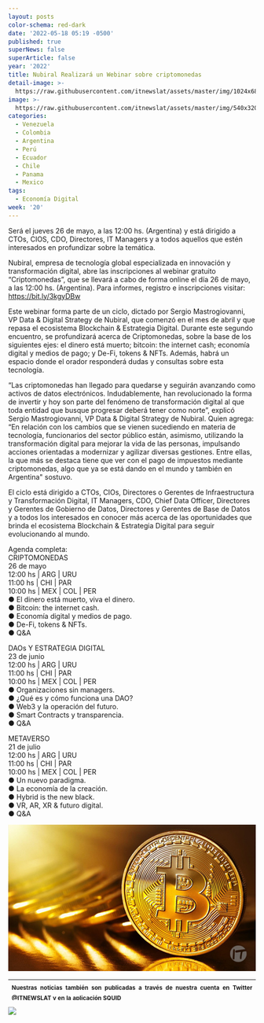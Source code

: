 ```yaml
---
layout: posts
color-schema: red-dark
date: '2022-05-18 05:19 -0500'
published: true
superNews: false
superArticle: false
year: '2022'
title: Nubiral Realizará un Webinar sobre criptomonedas
detail-image: >-
  https://raw.githubusercontent.com/itnewslat/assets/master/img/1024x680/Bitcoin-g.jpg
image: >-
  https://raw.githubusercontent.com/itnewslat/assets/master/img/540x320/Bitcoin-p.jpg
categories:
  - Venezuela
  - Colombia
  - Argentina
  - Perú
  - Ecuador
  - Chile
  - Panama
  - Mexico
tags:
  - Economía Digital
week: '20'
---
```

Será el jueves 26 de mayo, a las 12:00 hs. (Argentina) y está dirigido a CTOs, CIOS, CDO, Directores, IT Managers y a todos aquellos que estén interesados en profundizar sobre la temática.  
 
Nubiral, empresa de tecnología global especializada en innovación y transformación digital, abre las inscripciones al webinar gratuito “Criptomonedas”, que se llevará a cabo de forma online el día 26 de mayo, a las 12:00 hs. (Argentina). Para informes, registro e inscripciones visitar: https://bit.ly/3kgyDBw  
 

Este webinar forma parte de un ciclo, dictado por Sergio Mastrogiovanni, VP Data & Digital Strategy de Nubiral, que comenzó en el mes de abril y que repasa el ecosistema Blockchain & Estrategia Digital. Durante este segundo encuentro, se profundizará acerca de Criptomonedas, sobre la base de los siguientes ejes: el dinero está muerto; bitcoin: the internet cash; economía digital y medios de pago; y De-Fi, tokens & NFTs. Además, habrá un espacio donde el orador responderá dudas y consultas sobre esta tecnología.  
 

“Las criptomonedas han llegado para quedarse y seguirán avanzando como activos de datos electrónicos. Indudablemente, han revolucionado la forma de invertir y hoy son parte del fenómeno de transformación digital al que toda entidad que busque progresar deberá tener como norte”, explicó Sergio Mastrogiovanni, VP Data & Digital Strategy de Nubiral. Quien agrega: “En relación con los cambios que se vienen sucediendo en materia de tecnología, funcionarios del sector público están, asimismo, utilizando la transformación digital para mejorar la vida de las personas, impulsando acciones orientadas a modernizar y agilizar diversas gestiones. Entre ellas, la que más se destaca tiene que ver con el pago de impuestos mediante criptomonedas, algo que ya se está dando en el mundo y también en Argentina" sostuvo.  
 

El ciclo está dirigido a CTOs, CIOs, Directores o Gerentes de Infraestructura y Transformación Digital, IT Managers, CDO, Chief Data Officer, Directores y Gerentes de Gobierno de Datos, Directores y Gerentes de Base de Datos y a todos los interesados en conocer más acerca de las oportunidades que brinda el ecosistema Blockchain & Estrategia Digital para seguir evolucionando al mundo.  
  
Agenda completa:  
CRIPTOMONEDAS  
26 de mayo  
12:00 hs | ARG | URU  
11:00 hs | CHI | PAR  
10:00 hs | MEX | COL | PER  
● El dinero está muerto, viva el dinero.  
● Bitcoin: the internet cash.  
● Economía digital y medios de pago.  
● De-Fi, tokens & NFTs.  
● Q&A  
  
DAOs Y ESTRATEGIA DIGITAL  
23 de junio  
12:00 hs | ARG | URU  
11:00 hs | CHI | PAR  
10:00 hs | MEX | COL | PER  
● Organizaciones sin managers.  
● ¿Qué es y cómo funciona una DAO?  
● Web3 y la operación del futuro.  
● Smart Contracts y transparencia.  
● Q&A  
  
METAVERSO  
21 de julio  
12:00 hs | ARG | URU  
11:00 hs | CHI | PAR  
10:00 hs | MEX | COL | PER  
● Un nuevo paradigma.  
● La economía de la creación.  
● Hybrid is the new black.  
● VR, AR, XR & futuro digital.  
● Q&A  

![](https://raw.githubusercontent.com/itnewslat/assets/master/img/540x320/Bitcoin-p.jpg)

<table style="height: 42px;" width="569">
<tbody>
<tr>
<td style="text-align: justify;"><sub><strong>Nuestras noticias también son publicadas a través de nuestra cuenta en Twitter <a href="https://twitter.com/itnewslat?lang=es">@ITNEWSLAT</a> y en la aplicación <a href="https://squidapp.co/en/">SQUID</a></strong></sub></td>
</tr>
</tbody>
</table>

<img src="https://tracker.metricool.com/c3po.jpg?hash=56f88a41e39ab42c063cc51676587a04"/>